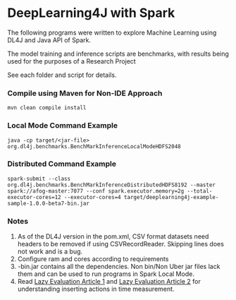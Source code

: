 # DeepLearning4J with Spark

 The following programs were written to explore Machine Learning using DL4J and Java API of Spark. 

 The model training and inference scripts are benchmarks, with results being used for the purposes of a Research Project
 
 See each folder and script for details.
 
 ### Compile using Maven for Non-IDE Approach
 `mvn clean compile install`
 
  ### Local Mode Command Example
  
 `java -cp target/<jar-file> org.dl4j.benchmarks.BenchMarkInferenceLocalModeHDFS2048`
 
 ### Distributed Command Example
 
 `spark-submit --class org.dl4j.benchmarks.BenchMarkInferenceDistributedHDFS8192 --master spark://afog-master:7077 --conf spark.executor.memory=2g --total-executor-cores=12 --executor-cores=4 target/deeplearning4j-example-sample-1.0.0-beta7-bin.jar`
 
 ### Notes
 1) As of the DL4J version in the pom.xml, CSV format datasets need headers to be removed if using CSVRecordReader. Skipping lines does not work and is a bug.
 2) Configure ram and cores according to requirements
 3) <jar-file-name>-bin.jar contains all the dependencies. Non bin/Non Uber jar files lack them and can be used to run programs in Spark Local Mode.
 4) Read [Lazy Evaluation Article 1](https://www.alibabacloud.com/forum/read-535) and [Lazy Evaluation Article 2](https://data-flair.training/blogs/spark-rdd-operations-transformations-actions/) for understanding inserting actions in time measurement.
 

